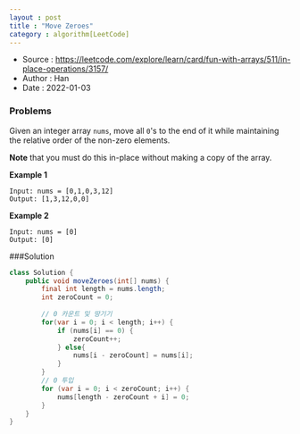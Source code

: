 ```yaml
---
layout : post
title : "Move Zeroes"
category : algorithm[LeetCode]
---
```


* Source : https://leetcode.com/explore/learn/card/fun-with-arrays/511/in-place-operations/3157/
* Author : Han
* Date   : 2022-01-03

### Problems

Given an integer array `nums`, move all `0`'s to the end of it while maintaining the relative order of the non-zero elements.

**Note** that you must do this in-place without making a copy of the array.


**Example 1**
```
Input: nums = [0,1,0,3,12]
Output: [1,3,12,0,0]
```

**Example 2**
```
Input: nums = [0]
Output: [0]
```

###Solution
```java
class Solution {
    public void moveZeroes(int[] nums) {
        final int length = nums.length;
        int zeroCount = 0;
        
        // 0 카운트 및 땅기기
        for(var i = 0; i < length; i++) {
            if (nums[i] == 0) {
                zeroCount++;
            } else{
                nums[i - zeroCount] = nums[i];
            }
        }
        // 0 투입
        for (var i = 0; i < zeroCount; i++) {
            nums[length - zeroCount + i] = 0;
        }
    }
}
```
